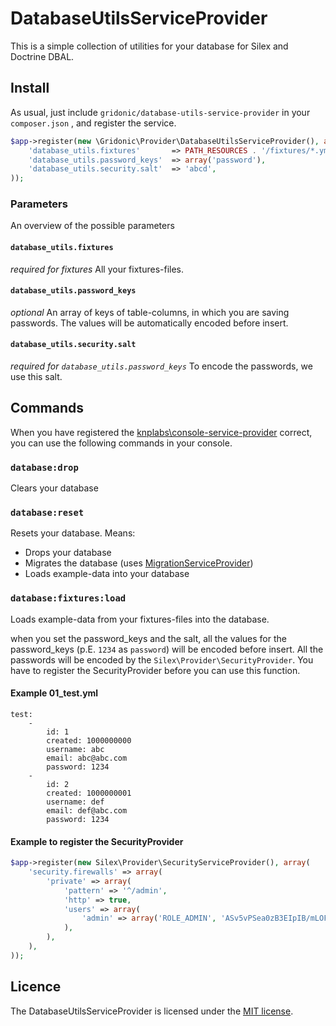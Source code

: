 # DatabaseUtilsServiceProvider

This is a simple collection of utilities for your database for Silex and Doctrine DBAL.


## Install

As usual, just include `gridonic/database-utils-service-provider` in your `composer.json` , and register the service.

```php
$app->register(new \Gridonic\Provider\DatabaseUtilsServiceProvider(), array(
    'database_utils.fixtures'       => PATH_RESOURCES . '/fixtures/*.yml',
    'database_utils.password_keys'  => array('password'),
    'database_utils.security.salt'  => 'abcd',
));
```

### Parameters

An overview of the possible parameters

#### `database_utils.fixtures`
*required for fixtures*
All your fixtures-files.

#### `database_utils.password_keys`
*optional* An array of keys of table-columns, in which you are saving passwords. The values will be automatically encoded before insert.

#### `database_utils.security.salt`
*required for `database_utils.password_keys`* To encode the passwords, we use this salt.

## Commands
When you have registered the [knplabs\console-service-provider](https://github.com/KnpLabs/ConsoleServiceProvider) correct, you can use the following commands in your console.

### `database:drop`
Clears your database

### `database:reset`
Resets your database. Means:
* Drops your database
* Migrates the database (uses [MigrationServiceProvider](https://github.com/gridonic/MigrationServiceProvider))
* Loads example-data into your database

### `database:fixtures:load`
Loads example-data from your fixtures-files into the database.

when you set the password_keys and the salt, all the values for the password_keys (p.E. `1234` as `password`) will be encoded before insert.
All the passwords will be encoded by the `Silex\Provider\SecurityProvider`. You have to register the SecurityProvider before you can use this function.

#### Example 01_test.yml
```
test:
    -
        id: 1
        created: 1000000000
        username: abc
        email: abc@abc.com
        password: 1234
    -
        id: 2
        created: 1000000001
        username: def
        email: def@abc.com
        password: 1234
```
#### Example to register the SecurityProvider
```php
$app->register(new Silex\Provider\SecurityServiceProvider(), array(
    'security.firewalls' => array(
        'private' => array(
            'pattern' => '^/admin',
            'http' => true,
            'users' => array(
                'admin' => array('ROLE_ADMIN', 'ASv5vPSea0zB3EIpIB/mLOFAxkMIfh1EkTozyenPTZa0mGAiTC3n+mCAEdcYiITruuPaFb6GWFDiyF5fvJtqOg=='),
            ),
        ),
    ),
));
```


## Licence
The DatabaseUtilsServiceProvider is licensed under the [MIT license](LICENSE).
